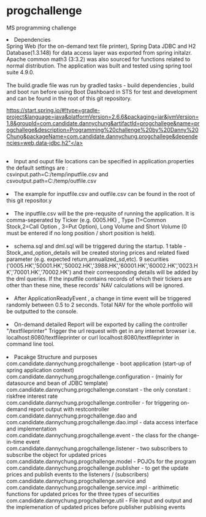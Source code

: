 # progchallenge
MS programming challenge
<li> Dependencies
<br>
Spring Web (for the on-demand text file printer), Spring Data JDBC and H2 Database(1.3.148) for data access layer was exported from spring initalzr. Apache common math3 (3:3.2) was also sourced for functions related to normal distribution. The application was built and tested using spring tool suite 4.9.0.<br>
<br>The build.gradle file was run by gradled tasks - build dependencies , build and boot run before using Boot Dashboard in STS for test and development and can be found in the root of this git repository.


<a>https://start.spring.io/#!type=gradle-project&language=java&platformVersion=2.6.6&packaging=jar&jvmVersion=1.8&groupId=com.candidate.dannychung&artifactId=progchallege&name=progchallege&description=Programming%20challenge%20by%20Danny%20Chung&packageName=com.candidate.dannychung.progchallege&dependencies=web,data-jdbc,h2"</a>
</li>
<br>
<li>Input and ouput file locations can be specified in application.properties the default settings are :<br>csvinput.path=C:/temp/inputfile.csv and csvoutput.path=C:/temp/outfile.csv </li>
<br>
<li>The example for inputfile.csv and outfile.csv can be found in the root of this git repositor.y</li>
<br>
<li>The inputfile.csv will be the pre-requsite of running the application. It is comma-seperated by Ticker (e.g. 0005.HK) , Type (1=Common Stock,2=Call Option , 3=Put Option), Long Volume and Short Volume (0 must be entered if no long position / short position is held).</li>
 <br>
 <li>schema.sql and dml.sql will be triggered during the startup. 1 table - Stock_and_option_details will be created storing prices and related fixed parameter (e.g. expected return,annualized_sd,etc). 9 securities ('0005.HK','50001.HK','50002.HK','3988.HK','60001.HK','60002.HK','0023.HK','70001.HK','70002.HK') and their correesponding details will be added by the dml queries. If the inputfile contains records of which their tickers are other than these nine, these records' NAV calculations will be ignored.</li>
 <br>
<li>After ApplicationReadyEvent , a change in time event will be triggered randomly between 0.5 to 2 seconds. Total NAV for the whole portfolio will be outputted to the console.</li>
<br>
<li>On-demand detailed Report will be exported by calling the controller "/textfileprinter" Trigger the url request with get in any internet browser i.e. localhost:8080/textfileprinter or curl localhost:8080/textfileprinter in command line tool. </li>
<br>

<li>Pacakge Structure and purposes<br>
 com.candidate.dannychung.progchallenge - boot application (start-up of spring application context)<br>
 com.candidate.dannychung.progchallenge.configuration - (mainly for datasource and bean of JDBC template)<br>
 com.candidate.dannychung.progchallenge.constant - the only constant : riskfree interest rate<br>
 com.candidate.dannychung.progchallenge.controller - for triggering on-demand report output with restcontroller<br>
 com.candidate.dannychung.progchallenge.dao and com.candidate.dannychung.progchallenge.dao.impl - data access interface and implementation<br>
 com.candidate.dannychung.progchallenge.event - the class for the change-in-time event<br>
 com.candidate.dannychung.progchallenge.listener - two subscribers to subscribe the object for updated prices<br>
 com.candidate.dannychung.progchallenge.model - POJOs for the program<br>
 com.candidate.dannychung.progchallenge.publisher - to get the update prices and publish events to the listeners / (subscribers)<br>
 com.candidate.dannychung.progchallenge.service and com.candidate.dannychung.progchallenge.service.impl - arithimetic functions for updated prices for the three types of securities<br>
 com.candidate.dannychung.progchallenge.util - File input and output and the implemenation of updated prices before publisher publising events
 
</li>
